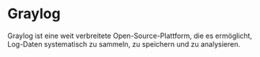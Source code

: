 # Graylog

Graylog ist eine weit verbreitete Open-Source-Plattform, die es ermöglicht, Log-Daten systematisch zu sammeln, zu speichern und zu analysieren.
